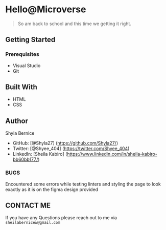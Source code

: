 # Hello@Microverse

 > So am back to school and this time we getting it right. 
## Getting Started
### Prerequisites
 - Visual Studio 
 - Git
 ## Built With 
  - HTML
  - CSS 
  
 ## Author 
  Shyla Bernice 
 - GitHub: [@Shyla27] (https://github.com/Shyla27/)
 - Twitter: [@Shyee_404] (https://twitter.com/Shyee_404)
 - LinkedIn: [Sheila Kabiro] (https://www.linkedin.com/in/sheila-kabiro-bb60bb177/)
 
 ### BUGS 

 Encountered some errors while testing linters and styling the page to look exactly as it is on the figma design provided

 ## CONTACT ME 

  If you have any Questions please reach out to me via `sheilabernicew@gmail.com` 

